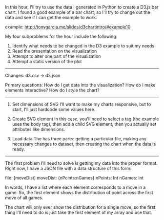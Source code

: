 In this hour, I'll try to use the data I generated in Python to create a D3.js bar chart. I found a good example of a bar chart, so I'll try to change out the data and see if I can get the example to work. 

example: http://tonygarcia.me/slides/d3chartintro/#example10

My four subproblems for the hour include the following: 
1. Identify what needs to be changed in the D3 example to suit my needs
2. Read the presentation on the visualization
3. Attempt to alter one part of the visualization
4. Attempt a static version of the plot

---
Changes:
 d3.csv -> d3.json

Primary questions: 
How do I get data into the visualization?
How do I make elements interactive?
How do I style the chart? 

---
1. Set dimensions of SVG
I'll want to make my charts responsive, but to start, I'll just hardcode some values here. 

2. Create SVG element
In this case, you'll need to select a tag (the example uses the body tag), then add a child SVG element, then you actually set attributes like dimensions.

3. Load data
The has three parts: getting a particular file, making any necessary changes to dataset, then creating the chart when the data is ready. 

---
The first problem I'll need to solve is getting my data into the proper format. 
Right now, I have a JSON file with a data structure of this form:

file: [moveDist]
moveDist: {nPoints:nGames}
nPoints: Int
nGames: Int

In words, I have a list where each element corresponds to a move in a game. So, the first element shows the distribution of point across the first move of all games. 

The chart will only ever show the distribution for a single move, so the first thing I'll need to do is just take the first element of my array and use that. 
